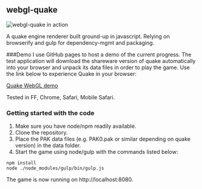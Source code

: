 ## webgl-quake

![webgl-quake in action](https://raw.githubusercontent.com/erlandranvinge/webgl-quake/master/screenshots/1.png)

A quake engine renderer built ground-up in javascript. Relying on browserify and gulp for dependency-mgmt and packaging. 

###Demo
I use GitHub pages to host a demo of the current progress. The test application will download the shareware version of quake automatically into your browser and unpack its data files in order to play the game. Use the link below to experience Quake in your browser:

[Quake WebGL demo](http://erlandranvinge.github.io/webgl-quake/)

Tested in FF, Chrome, Safari, Mobile Safari.

### Getting started with the code
1. Make sure you have node/npm readily available. 
2. Clone the repository.  
3. Place the PAK data files (e.g. PAK0.pak or similar depending on quake version)  in the data folder.  
4. Start the game using node/gulp with the commands listed below:  

```
npm install
node ./node_modules/gulp/bin/gulp.js
```
The game is now running on http://localhost:8080.
